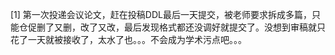 [1] 第一次投递会议论文，赶在投稿DDL最后一天提交，被老师要求拆成多篇，只能仓促删了又删，改了又改，最后发现格式都还没调好就提交了。没想到审稿就只花了一天就被接收了，太水了也。。。不会成为学术污点吧。。。
